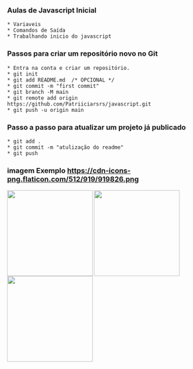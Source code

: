 ### Aulas de Javascript Inicial
    * Variaveis
    * Comandos de Saída
    * Trabalhando inicio do javascript

### Passos para criar um repositório novo no Git
    * Entra na conta e criar um repositório.
    * git init
    * git add README.md  /* OPCIONAL */
    * git commit -m "first commit"
    * git branch -M main
    * git remote add origin https://github.com/Patriiciarsrs/javascript.git
    * git push -u origin main

### Passo a passo para atualizar um projeto já publicado
    * git add .
    * git commit -m "atulização do readme"
    * git push

### imagem Exemplo https://cdn-icons-png.flaticon.com/512/919/919826.png
<img src="https://www.alura.com.br/artigos/assets/html-css-js/imagem-1.png" align="left" width="200">
<img src="https://cdn-icons-png.flaticon.com/512/919/919826.png" align="left" width="200">
<img src="https://avatars.githubusercontent.com/u/128932247?v=4" align="left" width="200">
